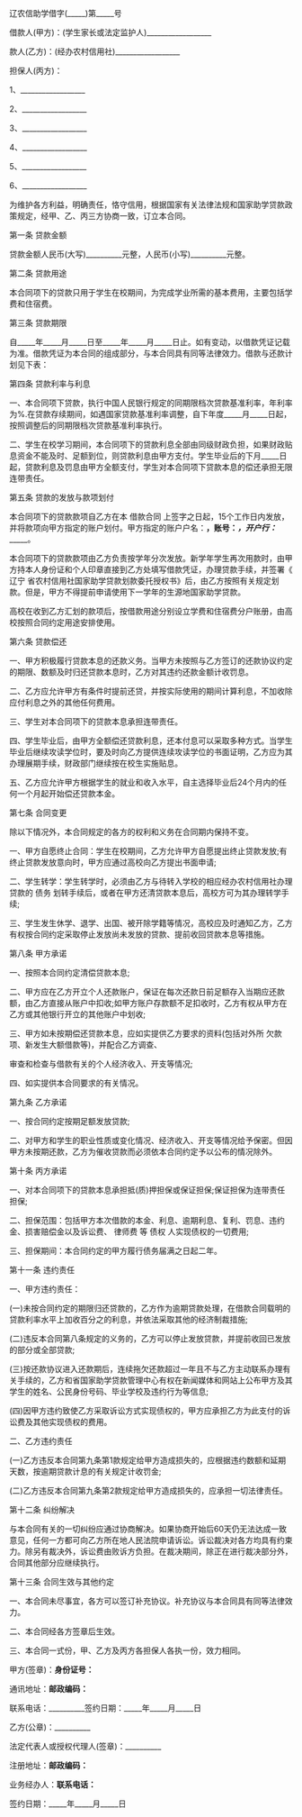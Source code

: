
 


辽农信助学借字(_____)第_____号


借款人(甲方)：(学生家长或法定监护人)__________________


款人(乙方)：(经办农村信用社)__________________


担保人(丙方)：


1、__________________


2、__________________


3、__________________


4、__________________


5、__________________


6、__________________


为维护各方利益，明确责任，恪守信用，根据国家有关法律法规和国家助学贷款政策规定，经甲、乙、丙三方协商一致，订立本合同。


第一条 贷款金额


贷款金额人民币(大写)__________元整，人民币(小写)__________元整。


第二条 贷款用途


本合同项下的贷款只用于学生在校期间，为完成学业所需的基本费用，主要包括学费和住宿费。


第三条 贷款期限


自_____年_____月_____日至_____年_____月_____日止。如有变动，以借款凭证记载为准。借款凭证为本合同的组成部分，与本合同具有同等法律效力。借款与还款计划见下表：


第四条 贷款利率与利息


一、本合同项下贷款，执行中国人民银行规定的同期限档次贷款基准利率，年利率为%.在贷款存续期间，如遇国家贷款基准利率调整，自下年度_____月_____日起，按照调整后的同期限档次贷款基准利率执行。


二、学生在校学习期间，本合同项下的贷款利息全部由同级财政负担，如果财政贴息资金不能及时、足额到位，则贷款利息由甲方支付。学生毕业后的下月_____日起，贷款利息及罚息由甲方全额支付，学生对本合同项下贷款本息的偿还承担无限连带责任。


第五条 贷款的发放与款项划付


本合同项下的贷款款项自乙方在本
借款合同
上签字之日起，15个工作日内发放，并将款项向甲方指定的账户划付。甲方指定的账户户名：__________，账号：_______________，开户行：__________。


本合同项下的贷款款项由乙方负责按学年分次发放。新学年学生再次用款时，由甲方持本人身份证和个人印章直接到乙方处填写借款凭证，办理贷款手续，并签署《
辽宁
省农村信用社国家助学贷款划款委托授权书》后，由乙方按照有关规定划款。但是，甲方不得提前申请使用下一学年的生源地国家助学贷款。


高校在收到乙方汇划的款项后，按借款用途分别设立学费和住宿费分户账册，由高校按照合同约定用途安排使用。


第六条 贷款偿还


一、甲方积极履行贷款本息的还款义务。当甲方未按照与乙方签订的还款协议约定的期限、数额及时归还贷款本息时，乙方对其违约还款金额计收罚息。


二、乙方应允许甲方有条件时提前还贷，并按实际使用的期间计算利息，不加收除应付利息之外的其他任何费用。


三、学生对本合同项下的贷款本息承担连带责任。


四、学生毕业后，由甲方全额偿还贷款利息，还本付息可以采取多种方式。当学生毕业后继续攻读学位时，要及时向乙方提供连续攻读学位的书面证明，乙方应为其办理展期手续，财政部门继续按在校生实施贴息。


五、乙方应允许甲方根据学生的就业和收入水平，自主选择毕业后24个月内的任何一个月起开始偿还贷款本金。


第七条 合同变更


除以下情况外，本合同规定的各方的权利和义务在合同期内保持不变。


一、甲方自愿终止合同：学生在校期间，乙方允许甲方自愿提出终止贷款发放;有终止贷款发放意向时，甲方应通过高校向乙方提出书面申请;


二、学生转学：学生转学时，必须由乙方与待转入学校的相应经办农村信用社办理贷款的
债务
划转手续后，或者在甲方还清贷款本息后，高校方可为其办理转学手续;


三、学生发生休学、退学、出国、被开除学籍等情况，高校应及时通知乙方，乙方有权按合同约定采取停止发放尚未发放的贷款、提前收回贷款本息等措施。


第八条 甲方承诺


一、按照本合同约定清偿贷款本息;


二、甲方应在乙方开立个人还款账户，保证在每次还款日前足额存入当期应还款额，由乙方直接从账户中扣收;如甲方账户存款额不足扣收时，乙方有权从甲方在乙方或其他银行开立的其他账户中划收;


三、甲方如未按期偿还贷款本息，应如实提供乙方要求的资料(包括对外所
欠款
项、新发生大额借款等)，并配合乙方调查、


审查和检查与借款有关的个人经济收入、开支等情况;


四、如实提供本合同要求的有关情况。


第九条 乙方承诺


一、按合同约定按期足额发放贷款;


二、对甲方和学生的职业性质或变化情况、经济收入、开支等情况给予保密。但因甲方未按期还款，乙方为催收贷款而必须依本合同约定予以公布的情况除外。


第十条 丙方承诺


一、对本合同项下的贷款本息承担抵(质)押担保或保证担保;保证担保为连带责任担保;


二、担保范围：包括甲方本次借款的本金、利息、逾期利息、复利、罚息、违约金、损害赔偿金以及诉讼费、
律师费
等
债权
人实现债权的一切费用;


三、担保期间：本合同约定的甲方履行债务届满之日起二年。


第十一条 违约责任


一、甲方违约责任：


(一)未按合同约定的期限归还贷款的，乙方作为逾期贷款处理，在借款合同载明的贷款利率水平上加收百分之的利息，并依法采取其他的经济制裁措施;


(二)违反本合同第八条规定的义务的，乙方可以停止发放贷款，并提前收回已发放的部分或全部贷款;


(三)按还款协议进入还款期后，连续拖欠还款超过一年且不与乙方主动联系办理有关手续的，乙方和省国家助学贷款管理中心有权在新闻媒体和网站上公布甲方及其学生的姓名、公民身份号码、毕业学校及违约行为等信息;


(四)因甲方违约致使乙方采取诉讼方式实现债权的，甲方应承担乙方为此支付的诉讼费及其他实现债权的费用。


二、乙方违约责任


(一)乙方违反本合同第九条第1款规定给甲方造成损失的，应根据违约数额和延期天数，按逾期贷款计息的有关规定计收罚金;


(二)乙方违反本合同第九条第2款规定给甲方造成损失的，应承担一切法律责任。


第十二条 纠纷解决


与本合同有关的一切纠纷应通过协商解决。如果协商开始后60天仍无法达成一致意见，任何一方都可向乙方所在地人民法院申请诉讼。诉讼裁决对各方均具有约束力。除另有裁决外，诉讼费由败诉方负担。在裁决期间，除正在进行裁决部分外，合同其他部分应继续执行。


第十三条 合同生效与其他约定


一、本合同未尽事宜，各方可以签订补充协议。补充协议与本合同具有同等法律效力。


二、本合同经各方签章后生效。


三、本合同一式份，甲、乙方及丙方各担保人各执一份，效力相同。


甲方(签章)：__________身份证号：__________


通讯地址：__________邮政编码：__________


联系电话：__________签约日期：_____年_____月_____日


乙方(公章)：__________


法定代表人或授权代理人(签章)：__________


注册地址：__________邮政编码：__________


业务经办人：__________联系电话：__________


签约日期：_____年_____月_____日
 


 

 
 
 
 
 
  


  
 

  


  


  
 
 
 
 

